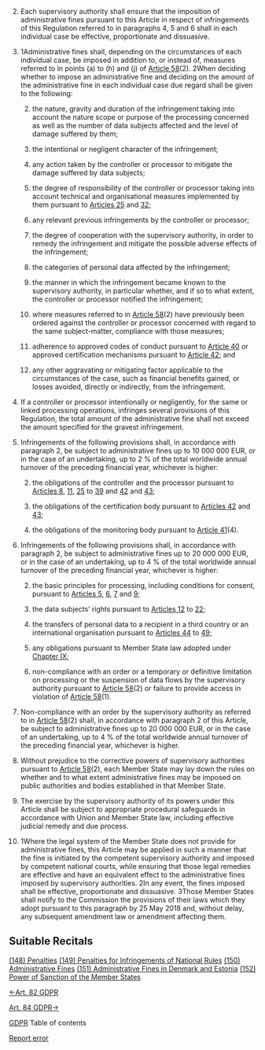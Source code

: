 


2. Each supervisory authority shall ensure that the imposition of administrative fines pursuant to this Article in respect of infringements of this Regulation referred to in paragraphs 4, 5 and 6 shall in each individual case be effective, proportionate and dissuasive.

4. 1Administrative fines shall, depending on the circumstances of each individual case, be imposed in addition to, or instead of, measures referred to in points (a) to (h) and (j) of [Article 58](https://gdpr-info.eu/art-58-gdpr/)(2). 2When deciding whether to impose an administrative fine and deciding on the amount of the administrative fine in each individual case due regard shall be given to the following:

	
	2. the nature, gravity and duration of the infringement taking into account the nature scope or purpose of the processing concerned as well as the number of data subjects affected and the level of damage suffered by them;
	
	4. the intentional or negligent character of the infringement;
	
	6. any action taken by the controller or processor to mitigate the damage suffered by data subjects;
	
	8. the degree of responsibility of the controller or processor taking into account technical and organisational measures implemented by them pursuant to [Articles 25](https://gdpr-info.eu/art-25-gdpr/) and [32](https://gdpr-info.eu/art-32-gdpr/);
	
	10. any relevant previous infringements by the controller or processor;
	
	12. the degree of cooperation with the supervisory authority, in order to remedy the infringement and mitigate the possible adverse effects of the infringement;
	
	14. the categories of personal data affected by the infringement;
	
	16. the manner in which the infringement became known to the supervisory authority, in particular whether, and if so to what extent, the controller or processor notified the infringement;
	
	18. where measures referred to in [Article 58](https://gdpr-info.eu/art-58-gdpr/)(2) have previously been ordered against the controller or processor concerned with regard to the same subject-matter, compliance with those measures;
	
	20. adherence to approved codes of conduct pursuant to [Article 40](https://gdpr-info.eu/art-40-gdpr/) or approved certification mechanisms pursuant to [Article 42](https://gdpr-info.eu/art-42-gdpr/); and
	
	22. any other aggravating or mitigating factor applicable to the circumstances of the case, such as financial benefits gained, or losses avoided, directly or indirectly, from the infringement.


6. If a controller or processor intentionally or negligently, for the same or linked processing operations, infringes several provisions of this Regulation, the total amount of the administrative fine shall not exceed the amount specified for the gravest infringement.

8. Infringements of the following provisions shall, in accordance with paragraph 2, be subject to administrative fines up to 10 000 000 EUR, or in the case of an undertaking, up to 2 % of the total worldwide annual turnover of the preceding financial year, whichever is higher:

	
	2. the obligations of the controller and the processor pursuant to [Articles 8](https://gdpr-info.eu/art-8-gdpr/), [11](https://gdpr-info.eu/art-11-gdpr/), [25](https://gdpr-info.eu/art-25-gdpr/) to [39](https://gdpr-info.eu/art-39-gdpr/) and [42](https://gdpr-info.eu/art-42-gdpr/) and [43](https://gdpr-info.eu/art-43-gdpr/);
	
	4. the obligations of the certification body pursuant to [Articles 42](https://gdpr-info.eu/art-42-gdpr/) and [43](https://gdpr-info.eu/art-43-gdpr/);
	
	6. the obligations of the monitoring body pursuant to [Article 41](https://gdpr-info.eu/art-41-gdpr/)(4).


10. Infringements of the following provisions shall, in accordance with paragraph 2, be subject to administrative fines up to 20 000 000 EUR, or in the case of an undertaking, up to 4 % of the total worldwide annual turnover of the preceding financial year, whichever is higher:

	
	2. the basic principles for processing, including conditions for consent, pursuant to [Articles 5](https://gdpr-info.eu/art-5-gdpr/), [6](https://gdpr-info.eu/art-6-gdpr/), [7](https://gdpr-info.eu/art-7-gdpr/) and [9](https://gdpr-info.eu/art-9-gdpr/);
	
	4. the data subjects’ rights pursuant to [Articles 12](https://gdpr-info.eu/art-12-gdpr/) to [22](https://gdpr-info.eu/art-22-gdpr/);
	
	6. the transfers of personal data to a recipient in a third country or an international organisation pursuant to [Articles 44](https://gdpr-info.eu/art-44-gdpr/) to [49](https://gdpr-info.eu/art-49-gdpr/);
	
	8. any obligations pursuant to Member State law adopted under [Chapter IX](https://gdpr-info.eu/chapter-9/);
	
	10. non-compliance with an order or a temporary or definitive limitation on processing or the suspension of data flows by the supervisory authority pursuant to [Article 58](https://gdpr-info.eu/art-58-gdpr/)(2) or failure to provide access in violation of [Article 58](https://gdpr-info.eu/art-58-gdpr/)(1).


12. Non-compliance with an order by the supervisory authority as referred to in [Article 58](https://gdpr-info.eu/art-58-gdpr/)(2) shall, in accordance with paragraph 2 of this Article, be subject to administrative fines up to 20 000 000 EUR, or in the case of an undertaking, up to 4 % of the total worldwide annual turnover of the preceding financial year, whichever is higher.

14. Without prejudice to the corrective powers of supervisory authorities pursuant to [Article 58](https://gdpr-info.eu/art-58-gdpr/)(2), each Member State may lay down the rules on whether and to what extent administrative fines may be imposed on public authorities and bodies established in that Member State.

16. The exercise by the supervisory authority of its powers under this Article shall be subject to appropriate procedural safeguards in accordance with Union and Member State law, including effective judicial remedy and due process.

18. 1Where the legal system of the Member State does not provide for administrative fines, this Article may be applied in such a manner that the fine is initiated by the competent supervisory authority and imposed by competent national courts, while ensuring that those legal remedies are effective and have an equivalent effect to the administrative fines imposed by supervisory authorities. 2In any event, the fines imposed shall be effective, proportionate and dissuasive. 3Those Member States shall notify to the Commission the provisions of their laws which they adopt pursuant to this paragraph by 25 May 2018 and, without delay, any subsequent amendment law or amendment affecting them.




## Suitable Recitals



[(148) Penalties](https://gdpr-info.eu/recitals/no-148/)
[(149) Penalties for Infringements of National Rules](https://gdpr-info.eu/recitals/no-149/)
[(150) Administrative Fines](https://gdpr-info.eu/recitals/no-150/)
[(151) Administrative Fines in Denmark and Estonia](https://gdpr-info.eu/recitals/no-151/)
[(152) Power of Sanction of the Member States](https://gdpr-info.eu/recitals/no-152/)




[←Art. 82 GDPR](https://gdpr-info.eu/art-82-gdpr/ "Art. 82 GDPR - Right to compensation and liability")


[Art. 84 GDPR→](https://gdpr-info.eu/art-84-gdpr/ "Art. 84 GDPR - Penalties")



[GDPR](https://gdpr-info.eu)
Table of contents


[Report error](https://gdpr-info.eu/gf/?TB_iframe=true&height=306 "Your message")

